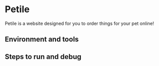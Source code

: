 # Petile
Petile is a website designed for you to order things for your pet online!
## Environment and tools
## Steps to run and debug